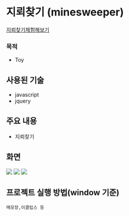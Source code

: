 # 지뢰찾기 (minesweeper)

[지뢰찾기체험해보기](https://plnkr.co/edit/3C5rfCntAPpm29bOdMFe?p=preview)

### 목적
* Toy


## 사용된 기술
* javascript
* jquery


## 주요 내용
* 지뢰찾기


## 화면

![](http://i.imgur.com/nFt6Zwi.png)
![](http://i.imgur.com/Xj6GWSg.png)
![](http://i.imgur.com/rakNNsm.png)


## 프로젝트 실행 방법(window 기준)

```
메모장,이클립스 등
```

